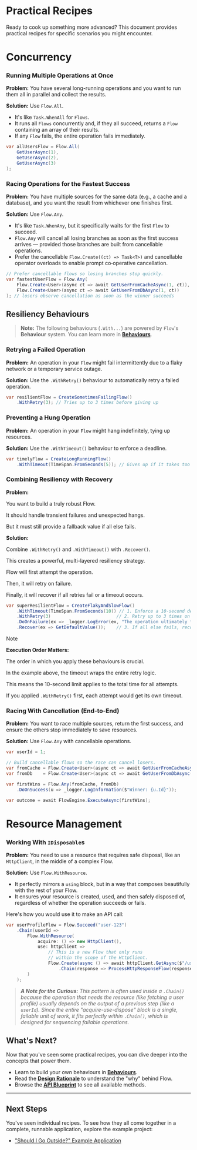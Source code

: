 # Practical Recipes

Ready to cook up something more advanced? This document provides practical recipes for specific scenarios you might encounter.

# Concurrency

### Running Multiple Operations at Once

**Problem:** You have several long-running operations and you want to run them all in parallel and collect the results.

**Solution:** Use `Flow.All`. 
* It's like `Task.WhenAll` for `Flows`. 
* It runs all `Flows` concurrently and, if they all succeed, returns a `Flow` containing an array of their results. 
* If any `Flow` fails, the entire operation fails immediately.

```csharp
var allUsersFlow = Flow.All(
    GetUserAsync(1),
    GetUserAsync(2),
    GetUserAsync(3)
);
```

### Racing Operations for the Fastest Success

**Problem:** You have multiple sources for the same data (e.g., a cache and a database), and you want the result from whichever one finishes first.

**Solution:** Use `Flow.Any`.
* It's like `Task.WhenAny`, but it specifically waits for the first `Flow` to succeed.
* `Flow.Any` will cancel all losing branches as soon as the first success arrives — provided those branches are built from cancellable operations.
* Prefer the cancellable `Flow.Create((ct) => Task<T>)` and cancellable operator overloads to enable prompt co‑operative cancellation.

```csharp
// Prefer cancellable flows so losing branches stop quickly.
var fastestUserFlow = Flow.Any(
    Flow.Create<User>(async ct => await GetUserFromCacheAsync(1, ct)),
    Flow.Create<User>(async ct => await GetUserFromDbAsync(1, ct))
); // losers observe cancellation as soon as the winner succeeds
```

## Resiliency Behaviours

> **Note:** The following behaviours (`.With...`) are powered by `Flow`'s **Behaviour** system. You can learn more in **[Behaviours](./behaviours.md)**.

### Retrying a Failed Operation

**Problem:** An operation in your `Flow` might fail intermittently due to a flaky network or a temporary service outage.

**Solution:** Use the `.WithRetry()` behaviour to automatically retry a failed operation.

```csharp
var resilientFlow = CreateSometimesFailingFlow()
    .WithRetry(3); // Tries up to 3 times before giving up
```

### Preventing a Hung Operation

**Problem:** An operation in your `Flow` might hang indefinitely, tying up resources.

**Solution:** Use the `.WithTimeout()` behaviour to enforce a deadline.

```csharp
var timelyFlow = CreateLongRunningFlow()
    .WithTimeout(TimeSpan.FromSeconds(5)); // Gives up if it takes too long
```

### Combining Resiliency with Recovery

**Problem:**

You want to build a truly robust Flow.

It should handle transient failures and unexpected hangs.

But it must still provide a fallback value if all else fails.

**Solution:**

Combine `.WithRetry()` and `.WithTimeout()` with `.Recover()`.

This creates a powerful, multi-layered resiliency strategy.

Flow will first attempt the operation.

Then, it will retry on failure.

Finally, it will recover if all retries fail or a timeout occurs.

```csharp
var superResilientFlow = CreateFlakyAndSlowFlow()
    .WithTimeout(TimeSpan.FromSeconds(10)) // 1. Enforce a 10-second deadline.
    .WithRetry(3)                         // 2. Retry up to 3 times on failure.
    .DoOnFailure(ex => _logger.LogError(ex, "The operation ultimately failed."))
    .Recover(ex => GetDefaultValue());    // 3. If all else fails, recover.
```

> [!NOTE]
> 
> **Execution Order Matters:**
>
> The order in which you apply these behaviours is crucial.
>
> In the example above, the timeout wraps the entire retry logic.
>
> This means the 10-second limit applies to the total time for all attempts.
>
> If you applied `.WithRetry()` first, each attempt would get its own timeout.

### Racing With Cancellation (End‑to‑End)

**Problem:** You want to race multiple sources, return the first success, and ensure the others stop immediately to save resources.

**Solution:** Use `Flow.Any` with cancellable operations.

```csharp
var userId = 1;

// Build cancellable flows so the race can cancel losers.
var fromCache = Flow.Create<User>(async ct => await GetUserFromCacheAsync(userId, ct));
var fromDb    = Flow.Create<User>(async ct => await GetUserFromDbAsync(userId, ct));

var firstWins = Flow.Any(fromCache, fromDb)
    .DoOnSuccess(u => _logger.LogInformation($"Winner: {u.Id}"));

var outcome = await FlowEngine.ExecuteAsync(firstWins);
```

# Resource Management

### Working With `IDisposable`s

**Problem:** You need to use a resource that requires safe disposal, like an `HttpClient`, in the middle of a complex Flow.

**Solution:** Use `Flow.WithResource`. 
*  It perfectly mirrors a `using` block, but in a way that composes beautifully with the rest of your Flow.
* It ensures your resource is created, used, and then safely disposed of, regardless of whether the operation succeeds or fails.

Here's how you would use it to make an API call:

```csharp
var userProfileFlow = Flow.Succeed("user-123")
    .Chain(userId =>
        Flow.WithResource(
            acquire: () => new HttpClient(),
            use: httpClient =>
                // This is a new Flow that only runs
                // within the scope of the HttpClient.
                Flow.Create(async () => await httpClient.GetAsync($"/users/{userId}"))
                    .Chain(response => ProcessHttpResponseFlow(response))
        )
    );
```

> _**A Note for the Curious:** This pattern is often used inside a `.Chain()` because the operation that needs the resource (like fetching a user profile) usually depends on the output of a previous step (like a `userId`).
> Since the entire "acquire-use-dispose" block is a single, failable unit of work, it fits perfectly within `.Chain()`, which is designed for sequencing failable operations._

## What's Next?

Now that you've seen some practical recipes, you can dive deeper into the concepts that power them.

*   Learn to build your own behaviours in **[Behaviours](./behaviours.md)**.
*   Read the **[Design Rationale](./design-rationale.md)** to understand the "why" behind Flow.
*   Browse the **[API Blueprint](./api-blueprint.md)** to see all available methods.

---

## Next Steps

You've seen individual recipes. To see how they all come together in a complete, runnable application, explore the example project:

*   ["Should I Go Outside?" Example Application](https://github.com/bahmanm/BahmanM.Flow/tree/main/examples/ShouldIGoOutside)
